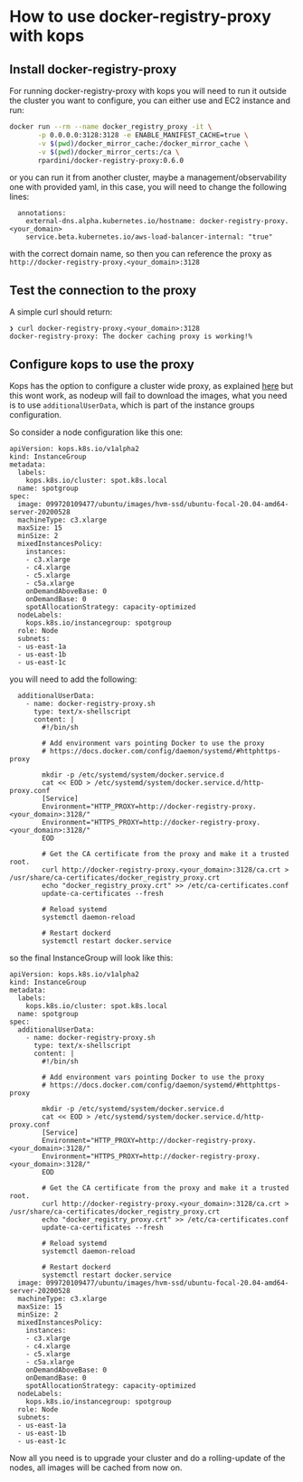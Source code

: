 # How to use docker-registry-proxy with kops 

## Install docker-registry-proxy

For running docker-registry-proxy with kops you will need to run it outside the cluster you want to configure, you can either use and EC2 instance and run:

```bash
docker run --rm --name docker_registry_proxy -it \
       -p 0.0.0.0:3128:3128 -e ENABLE_MANIFEST_CACHE=true \
       -v $(pwd)/docker_mirror_cache:/docker_mirror_cache \
       -v $(pwd)/docker_mirror_certs:/ca \
       rpardini/docker-registry-proxy:0.6.0
```

or you can run it from another cluster, maybe a management/observability one with provided yaml, in this case, you will need to change the following lines:

```
  annotations:
    external-dns.alpha.kubernetes.io/hostname: docker-registry-proxy.<your_domain>
    service.beta.kubernetes.io/aws-load-balancer-internal: "true"
```

with the correct domain name, so then you can reference the proxy as `http://docker-registry-proxy.<your_domain>:3128`

## Test the connection to the proxy

A simple curl should return:

```
❯ curl docker-registry-proxy.<your_domain>:3128
docker-registry-proxy: The docker caching proxy is working!%
```

## Configure kops to use the proxy

Kops has the option to configure a cluster wide proxy, as explained [here](https://github.com/kubernetes/kops/blob/master/docs/http_proxy.md) but this wont work, as nodeup will fail to download the images, what you need is to use `additionalUserData`, which is part of the instance groups configuration.

So consider a node configuration like this one:

```
apiVersion: kops.k8s.io/v1alpha2
kind: InstanceGroup
metadata:
  labels:
    kops.k8s.io/cluster: spot.k8s.local
  name: spotgroup
spec:
  image: 099720109477/ubuntu/images/hvm-ssd/ubuntu-focal-20.04-amd64-server-20200528
  machineType: c3.xlarge
  maxSize: 15
  minSize: 2
  mixedInstancesPolicy:
    instances:
    - c3.xlarge
    - c4.xlarge
    - c5.xlarge
    - c5a.xlarge
    onDemandAboveBase: 0
    onDemandBase: 0
    spotAllocationStrategy: capacity-optimized
  nodeLabels:
    kops.k8s.io/instancegroup: spotgroup
  role: Node
  subnets:
  - us-east-1a
  - us-east-1b
  - us-east-1c
```

you will need to add the following:

```
  additionalUserData:
    - name: docker-registry-proxy.sh
      type: text/x-shellscript
      content: |
        #!/bin/sh

        # Add environment vars pointing Docker to use the proxy
        # https://docs.docker.com/config/daemon/systemd/#httphttps-proxy

        mkdir -p /etc/systemd/system/docker.service.d
        cat << EOD > /etc/systemd/system/docker.service.d/http-proxy.conf
        [Service]
        Environment="HTTP_PROXY=http://docker-registry-proxy.<your_domain>:3128/"
        Environment="HTTPS_PROXY=http://docker-registry-proxy.<your_domain>:3128/"
        EOD

        # Get the CA certificate from the proxy and make it a trusted root.
        curl http://docker-registry-proxy.<your_domain>:3128/ca.crt > /usr/share/ca-certificates/docker_registry_proxy.crt
        echo "docker_registry_proxy.crt" >> /etc/ca-certificates.conf
        update-ca-certificates --fresh

        # Reload systemd
        systemctl daemon-reload

        # Restart dockerd
        systemctl restart docker.service
```

so the final InstanceGroup will look like this:

```
apiVersion: kops.k8s.io/v1alpha2
kind: InstanceGroup
metadata:
  labels:
    kops.k8s.io/cluster: spot.k8s.local
  name: spotgroup
spec:
  additionalUserData:
    - name: docker-registry-proxy.sh
      type: text/x-shellscript
      content: |
        #!/bin/sh

        # Add environment vars pointing Docker to use the proxy
        # https://docs.docker.com/config/daemon/systemd/#httphttps-proxy

        mkdir -p /etc/systemd/system/docker.service.d
        cat << EOD > /etc/systemd/system/docker.service.d/http-proxy.conf
        [Service]
        Environment="HTTP_PROXY=http://docker-registry-proxy.<your_domain>:3128/"
        Environment="HTTPS_PROXY=http://docker-registry-proxy.<your_domain>:3128/"
        EOD

        # Get the CA certificate from the proxy and make it a trusted root.
        curl http://docker-registry-proxy.<your_domain>:3128/ca.crt > /usr/share/ca-certificates/docker_registry_proxy.crt
        echo "docker_registry_proxy.crt" >> /etc/ca-certificates.conf
        update-ca-certificates --fresh

        # Reload systemd
        systemctl daemon-reload

        # Restart dockerd
        systemctl restart docker.service
  image: 099720109477/ubuntu/images/hvm-ssd/ubuntu-focal-20.04-amd64-server-20200528
  machineType: c3.xlarge
  maxSize: 15
  minSize: 2
  mixedInstancesPolicy:
    instances:
    - c3.xlarge
    - c4.xlarge
    - c5.xlarge
    - c5a.xlarge
    onDemandAboveBase: 0
    onDemandBase: 0
    spotAllocationStrategy: capacity-optimized
  nodeLabels:
    kops.k8s.io/instancegroup: spotgroup
  role: Node
  subnets:
  - us-east-1a
  - us-east-1b
  - us-east-1c
```

Now all you need is to upgrade your cluster and do a rolling-update of the nodes, all images will be cached from now on.

